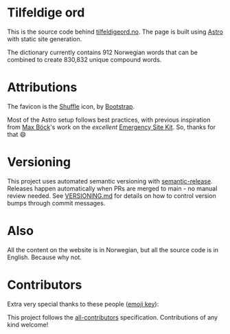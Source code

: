 # Tilfeldige ord
This is the source code behind [tilfeldigeord.no](https://tilfeldigeord.no/). The page is built using
[Astro](https://astro.build/) with static site generation.

The dictionary currently contains 912 Norwegian words that can be combined to create 830,832 unique compound words.

# Attributions
The favicon is the [Shuffle](https://icons.getbootstrap.com/icons/shuffle/) icon,
by [Bootstrap](https://getbootstrap.com/).

Most of the Astro setup follows best practices, with previous inspiration from [Max Böck](https://mxb.dev/)'s work on
the _excellent_ [Emergency Site Kit](https://github.com/maxboeck/emergency-site). So, thanks for that :smile:

# Versioning
This project uses automated semantic versioning with [semantic-release](https://github.com/semantic-release/semantic-release).
Releases happen automatically when PRs are merged to main - no manual review needed.
See [VERSIONING.md](VERSIONING.md) for details on how to control version bumps through commit messages.

# Also
All the content on the website is in Norwegian, but all the source code is in
English. Because why not.

# Contributors
Extra very special thanks to these people ([emoji key](https://allcontributors.org/docs/en/emoji-key)):

<!-- ALL-CONTRIBUTORS-LIST:START - Do not remove or modify this section -->
<!-- prettier-ignore-start -->
<!-- markdownlint-disable -->

<!-- markdownlint-restore -->
<!-- prettier-ignore-end -->

<!-- ALL-CONTRIBUTORS-LIST:END -->
This project follows the [all-contributors](https://github.com/all-contributors/all-contributors) specification. Contributions of any kind welcome!
